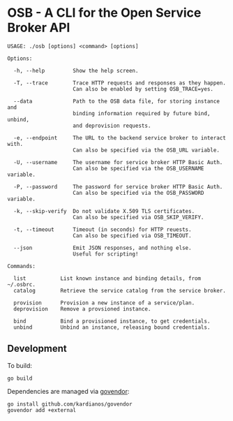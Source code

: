 OSB - A CLI for the Open Service Broker API
===========================================

```
USAGE: ./osb [options] <command> [options]

Options:

  -h, --help         Show the help screen.

  -T, --trace        Trace HTTP requests and responses as they happen.
                     Can also be enabled by setting OSB_TRACE=yes.

  --data             Path to the OSB data file, for storing instance and
                     binding information required by future bind, unbind,
                     and deprovision requests.

  -e, --endpoint     The URL to the backend service broker to interact with.
                     Can also be specified via the OSB_URL variable.

  -U, --username     The username for service broker HTTP Basic Auth.
                     Can also be specified via the OSB_USERNAME variable.

  -P, --password     The password for service broker HTTP Basic Auth.
                     Can also be specified via the OSB_PASSWORD variable.

  -k, --skip-verify  Do not validate X.509 TLS certificates.
                     Can also be specified via OSB_SKIP_VERIFY.

  -t, --timeout      Timeout (in seconds) for HTTP reuests.
                     Can also be specified via OSB_TIMEOUT.

  --json             Emit JSON responses, and nothing else.
                     Useful for scripting!

Commands:

  list           List known instance and binding details, from ~/.osbrc.
  catalog        Retrieve the service catalog from the service broker.

  provision      Provision a new instance of a service/plan.
  deprovision    Remove a provsioned instance.

  bind           Bind a provisioned instance, to get credentials.
  unbind         Unbind an instance, releasing bound credentials.

```

Development
-----------

To build:

    go build

Dependencies are managed via [govendor][1]:

    go install github.com/kardianos/govendor
    govendor add +external




[1]: https://github.com/kardianos/govendor
